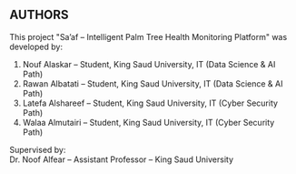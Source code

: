 AUTHORS
-------

This project "Sa’af – Intelligent Palm Tree Health Monitoring Platform" was developed by:
1. Nouf Alaskar – Student, King Saud University, IT (Data Science & AI Path)
2. Rawan Albatati – Student, King Saud University, IT (Data Science & AI Path)
3. Latefa Alshareef  – Student, King Saud University, IT (Cyber ​​Security Path)
4. Walaa Almutairi – Student, King Saud University, IT (Cyber ​​Security Path)

Supervised by:  
Dr. Noof Alfear – Assistant Professor – King Saud University
